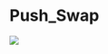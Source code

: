 # Push_Swap
![](file:///home/ecayir/Downloads/Screenshot%202022-04-23%20at%2017-36-49%20Intra%20Projects%20push_swap.png)

